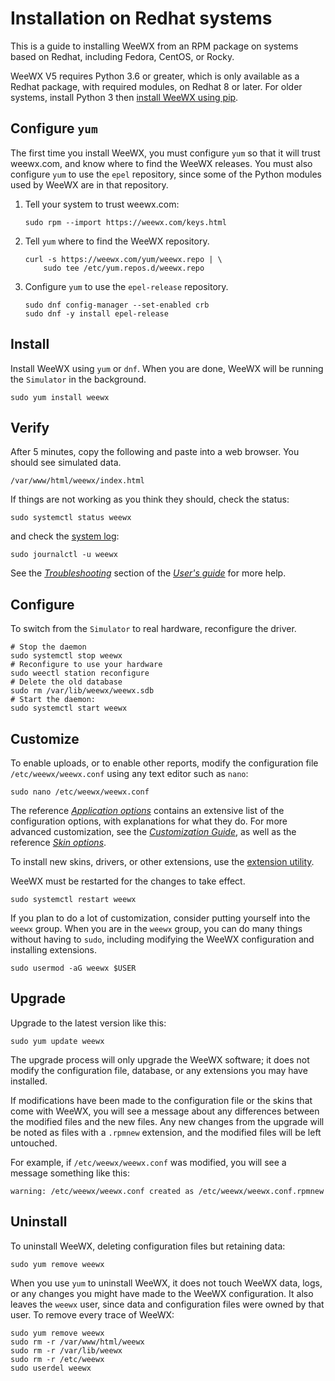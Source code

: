 # Installation on Redhat systems 

This is a guide to installing WeeWX from an RPM package on systems based on
Redhat, including Fedora, CentOS, or Rocky.

WeeWX V5 requires Python 3.6 or greater, which is only available as a Redhat
package, with required modules, on Redhat 8 or later.  For older systems,
install Python 3 then [install WeeWX using pip](pip.md).


## Configure `yum`

The first time you install WeeWX, you must configure `yum` so that it will
trust weewx.com, and know where to find the WeeWX releases.  You must also
configure `yum` to use the `epel` repository, since some of the Python modules
used by WeeWX are in that repository.

1. Tell your system to trust weewx.com:

    ```{.shell .copy}
    sudo rpm --import https://weewx.com/keys.html
    ```

2. Tell `yum` where to find the WeeWX repository.

    ```{.shell .copy}
    curl -s https://weewx.com/yum/weewx.repo | \
        sudo tee /etc/yum.repos.d/weewx.repo
    ```

3. Configure `yum` to use the `epel-release` repository.

    ```{.shell .copy}
    sudo dnf config-manager --set-enabled crb
    sudo dnf -y install epel-release
    ```

## Install

Install WeeWX using `yum` or `dnf`. When you are done, WeeWX will be running
the `Simulator` in the background.

```{.shell .copy}
sudo yum install weewx
```


## Verify

After 5 minutes, copy the following and paste into a web browser.  You should
see simulated data.

```{.copy}
/var/www/html/weewx/index.html
```

If things are not working as you think they should, check the status:
```{.shell .copy}
sudo systemctl status weewx
```
and check the [system log](../usersguide/monitoring.md#log-messages):
```{.shell .copy}
sudo journalctl -u weewx
```
See the [*Troubleshooting*](../usersguide/troubleshooting/what-to-do.md)
section of the [*User's guide*](../usersguide/introduction.md) for more help.


## Configure

To switch from the `Simulator` to real hardware, reconfigure the driver.

```{.shell .copy}
# Stop the daemon
sudo systemctl stop weewx
# Reconfigure to use your hardware
sudo weectl station reconfigure
# Delete the old database
sudo rm /var/lib/weewx/weewx.sdb
# Start the daemon:
sudo systemctl start weewx
```


## Customize

To enable uploads, or to enable other reports, modify the configuration file
`/etc/weewx/weewx.conf` using any text editor such as `nano`:

```{.shell .copy}
sudo nano /etc/weewx/weewx.conf
```

The reference
[*Application options*](../reference/weewx-options/introduction.md)
contains an extensive list of the configuration options, with explanations for
what they do. For more advanced customization, see the [*Customization
Guide*](../custom/introduction.md), as well as the reference [*Skin
options*](../reference/skin-options/introduction.md).
 
To install new skins, drivers, or other extensions, use the [extension
utility](../utilities/weectl-extension.md).

WeeWX must be restarted for the changes to take effect.
```{.shell .copy}
sudo systemctl restart weewx
```

If you plan to do a lot of customization, consider putting yourself into the
`weewx` group.  When you are in the `weewx` group, you can do many things
without having to `sudo`, including modifying the WeeWX configuration and
installing extensions.
```{.shell .copy}
sudo usermod -aG weewx $USER
```


## Upgrade

Upgrade to the latest version like this:
```{.shell .copy}
sudo yum update weewx
```

The upgrade process will only upgrade the WeeWX software; it does not modify
the configuration file, database, or any extensions you may have installed.

If modifications have been made to the configuration file or the skins that
come with WeeWX, you will see a message about any differences between the
modified files and the new files. Any new changes from the upgrade will be
noted as files with a `.rpmnew` extension, and the modified files will be left
untouched.

For example, if `/etc/weewx/weewx.conf` was modified, you will see a message
something like this:

```
warning: /etc/weewx/weewx.conf created as /etc/weewx/weewx.conf.rpmnew
```


## Uninstall

To uninstall WeeWX, deleting configuration files but retaining data:

```{.shell .copy}
sudo yum remove weewx
```

When you use `yum` to uninstall WeeWX, it does not touch WeeWX data, logs,
or any changes you might have made to the WeeWX configuration.  It also leaves
the `weewx` user, since data and configuration files were owned by that user.
To remove every trace of WeeWX:

```{.shell .copy}
sudo yum remove weewx
sudo rm -r /var/www/html/weewx
sudo rm -r /var/lib/weewx
sudo rm -r /etc/weewx
sudo userdel weewx
```
